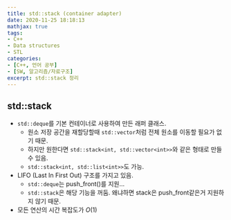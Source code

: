 ```yaml
---
title: std::stack (container adapter)
date: 2020-11-25 18:18:13
mathjax: true
tags: 
- C++
- Data structures
- STL
categories: 
- [C++, 언어 공부]
- [SW, 알고리즘/자료구조]
excerpt: std::stack 정리
---
```


## std::stack

- `std::deque`를 기본 컨테이너로 사용하여 만든 래퍼 클래스.
  - 원소 저장 공간을 재할당할때 `std::vector`처럼 전체 원소를 이동할 필요가 없기 때문.
  - 하지만 원한다면 `std::stack<int, std::vector<int>>`와 같은 형태로 만들 수 있음.
  - `std::stack<int, std::list<int>>`도 가능.
- LIFO (Last In First Out) 구조를 가지고 있음.
  - `std::deque`는 push_front()를 지원...
  - `std::stack`은 해당 기능을 꺼둠. 왜냐하면 stack은 push_front같은거 지원하지 않기 때문.
- 모든 연산의 시간 복잡도가 $O(1)$